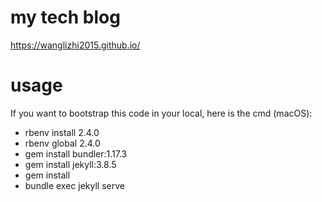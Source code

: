 # my tech blog
https://wanglizhi2015.github.io/

# usage
If you want to bootstrap this code in your local, here is the cmd (macOS):
- rbenv install 2.4.0
- rbenv global 2.4.0
- gem install bundler:1.17.3
- gem install jekyll:3.8.5
- gem install 
- bundle exec jekyll serve